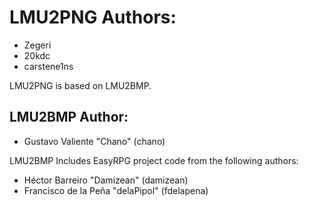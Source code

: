# LMU2PNG Authors:

 * Zegeri
 * 20kdc
 * carstene1ns

LMU2PNG is based on LMU2BMP.

## LMU2BMP Author:

 * Gustavo Valiente "Chano" (chano)

LMU2BMP Includes EasyRPG project code from the following authors:

 * Héctor Barreiro "Damizean" (damizean)
 * Francisco de la Peña "delaPipol" (fdelapena)
